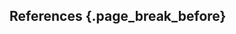 ## References {.page_break_before}

<!-- Explicitly insert bibliography here -->
<div id="refs"></div>

[@Munisamy2020]: doi:10.3386/w27151

[@Lin2019]: doi:10.1088/1748-9326/ab29ae

[@Batarseh2020]: doi:10.17016/IFDP.2020.1296

[@Konar2018]: doi:10.1371/journal.pone.0199498

[@Smith2017]: doi:10.1073/pnas.1703793114
